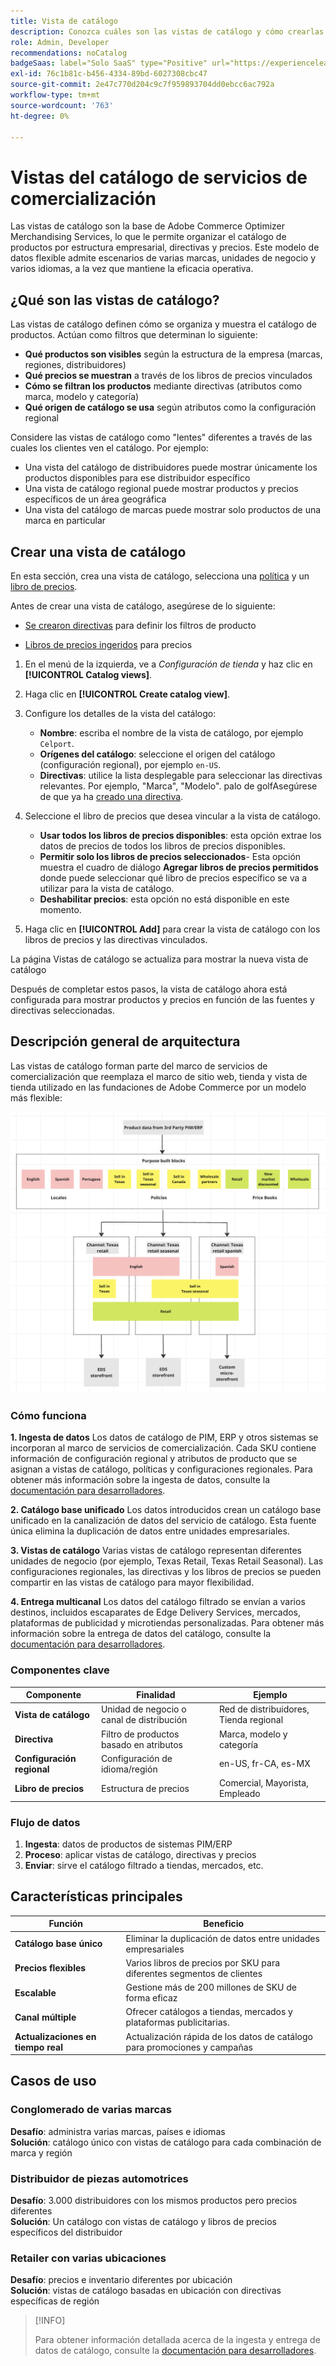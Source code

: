 ```yaml
---
title: Vista de catálogo
description: Conozca cuáles son las vistas de catálogo y cómo crearlas para organizar el catálogo de productos por estructura empresarial, políticas y precios.
role: Admin, Developer
recommendations: noCatalog
badgeSaas: label="Solo SaaS" type="Positive" url="https://experienceleague.adobe.com/es/docs/commerce/user-guides/product-solutions" tooltip="Solo se aplica a los proyectos de Adobe Commerce as a Cloud Service y Adobe Commerce Optimizer (infraestructura de SaaS administrada por Adobe)."
exl-id: 76c1b81c-b456-4334-89bd-6027308cbc47
source-git-commit: 2e47c770d204c9c7f959893704dd0ebcc6ac792a
workflow-type: tm+mt
source-wordcount: '763'
ht-degree: 0%

---
```



# Vistas del catálogo de servicios de comercialización

Las vistas de catálogo son la base de Adobe Commerce Optimizer Merchandising Services, lo que le permite organizar el catálogo de productos por estructura empresarial, directivas y precios. Este modelo de datos flexible admite escenarios de varias marcas, unidades de negocio y varios idiomas, a la vez que mantiene la eficacia operativa.

## ¿Qué son las vistas de catálogo?

Las vistas de catálogo definen cómo se organiza y muestra el catálogo de productos. Actúan como filtros que determinan lo siguiente:

- **Qué productos son visibles** según la estructura de la empresa (marcas, regiones, distribuidores)
- **Qué precios se muestran** a través de los libros de precios vinculados
- **Cómo se filtran los productos** mediante directivas (atributos como marca, modelo y categoría)
- **Qué origen de catálogo se usa** según atributos como la configuración regional

Considere las vistas de catálogo como &quot;lentes&quot; diferentes a través de las cuales los clientes ven el catálogo. Por ejemplo:

- Una vista del catálogo de distribuidores puede mostrar únicamente los productos disponibles para ese distribuidor específico
- Una vista de catálogo regional puede mostrar productos y precios específicos de un área geográfica
- Una vista del catálogo de marcas puede mostrar solo productos de una marca en particular

## Crear una vista de catálogo

En esta sección, crea una vista de catálogo, selecciona una [política](policies.md) y un [libro de precios](pricebooks.md).

Antes de crear una vista de catálogo, asegúrese de lo siguiente:

- [Se crearon directivas](policies.md) para definir los filtros de producto

- [Libros de precios ingeridos](pricebooks.md) para precios

1. En el menú de la izquierda, ve a _Configuración de tienda_ y haz clic en **[!UICONTROL Catalog views]**.

1. Haga clic en **[!UICONTROL Create catalog view]**.

1. Configure los detalles de la vista del catálogo:

   - **Nombre**: escriba el nombre de la vista de catálogo, por ejemplo `Celport`.
   - **Orígenes del catálogo**: seleccione el origen del catálogo (configuración regional), por ejemplo `en-US`.
   - **Directivas**: utilice la lista desplegable para seleccionar las directivas relevantes. Por ejemplo, &quot;Marca&quot;, &quot;Modelo&quot;. palo de golfAsegúrese de que ya ha [creado una directiva](policies.md).

1. Seleccione el libro de precios que desea vincular a la vista de catálogo.

   - **Usar todos los libros de precios disponibles**: esta opción extrae los datos de precios de todos los libros de precios disponibles.
   - **Permitir solo los libros de precios seleccionados**- Esta opción muestra el cuadro de diálogo **Agregar libros de precios permitidos** donde puede seleccionar qué libro de precios específico se va a utilizar para la vista de catálogo.
   - **Deshabilitar precios**: esta opción no está disponible en este momento.

1. Haga clic en **[!UICONTROL Add]** para crear la vista de catálogo con los libros de precios y las directivas vinculados.

La página Vistas de catálogo se actualiza para mostrar la nueva vista de catálogo&#x200B;

Después de completar estos pasos, la vista de catálogo ahora está configurada para mostrar productos y precios en función de las fuentes y directivas seleccionadas.

## Descripción general de arquitectura

Las vistas de catálogo forman parte del marco de servicios de comercialización que reemplaza el marco de sitio web, tienda y vista de tienda utilizado en las fundaciones de Adobe Commerce por un modelo más flexible:

![[!DNL Merchandising Services] arquitectura](../assets/merchandising-svcs-architecture.png)

### Cómo funciona

**1. Ingesta de datos**
Los datos de catálogo de PIM, ERP y otros sistemas se incorporan al marco de servicios de comercialización. Cada SKU contiene información de configuración regional y atributos de producto que se asignan a vistas de catálogo, políticas y configuraciones regionales. Para obtener más información sobre la ingesta de datos, consulte la [documentación para desarrolladores](https://developer.adobe.com/commerce/services/optimizer/).

**2. Catálogo base unificado**
Los datos introducidos crean un catálogo base unificado en la canalización de datos del servicio de catálogo. Esta fuente única elimina la duplicación de datos entre unidades empresariales.

**3. Vistas de catálogo**
Varias vistas de catálogo representan diferentes unidades de negocio (por ejemplo, Texas Retail, Texas Retail Seasonal). Las configuraciones regionales, las directivas y los libros de precios se pueden compartir en las vistas de catálogo para mayor flexibilidad.

**4. Entrega multicanal**
Los datos del catálogo filtrado se envían a varios destinos, incluidos escaparates de Edge Delivery Services, mercados, plataformas de publicidad y microtiendas personalizadas. Para obtener más información sobre la entrega de datos del catálogo, consulte la [documentación para desarrolladores](https://developer.adobe.com/commerce/services/optimizer/).

### Componentes clave

| Componente | Finalidad | Ejemplo |
|---|---|---|
| **Vista de catálogo** | Unidad de negocio o canal de distribución | Red de distribuidores, Tienda regional |
| **Directiva** | Filtro de productos basado en atributos | Marca, modelo y categoría |
| **Configuración regional** | Configuración de idioma/región | en-US, fr-CA, es-MX |
| **Libro de precios** | Estructura de precios | Comercial, Mayorista, Empleado |

### Flujo de datos

1. **Ingesta**: datos de productos de sistemas PIM/ERP
2. **Proceso**: aplicar vistas de catálogo, directivas y precios
3. **Enviar**: sirve el catálogo filtrado a tiendas, mercados, etc.

## Características principales

| Función | Beneficio |
|---|---|
| **Catálogo base único** | Eliminar la duplicación de datos entre unidades empresariales |
| **Precios flexibles** | Varios libros de precios por SKU para diferentes segmentos de clientes |
| **Escalable** | Gestione más de 200 millones de SKU de forma eficaz |
| **Canal múltiple** | Ofrecer catálogos a tiendas, mercados y plataformas publicitarias. |
| **Actualizaciones en tiempo real** | Actualización rápida de los datos de catálogo para promociones y campañas |

## Casos de uso

### Conglomerado de varias marcas

**Desafío**: administra varias marcas, países e idiomas<br>
**Solución**: catálogo único con vistas de catálogo para cada combinación de marca y región

### Distribuidor de piezas automotrices

**Desafío**: 3.000 distribuidores con los mismos productos pero precios diferentes<br>
**Solución**: Un catálogo con vistas de catálogo y libros de precios específicos del distribuidor

### Retailer con varias ubicaciones

**Desafío**: precios e inventario diferentes por ubicación<br>
**Solución**: vistas de catálogo basadas en ubicación con directivas específicas de región

>[!INFO]
>
>Para obtener información detallada acerca de la ingesta y entrega de datos de catálogo, consulte la [documentación para desarrolladores](https://developer.adobe.com/commerce/services/optimizer/).
